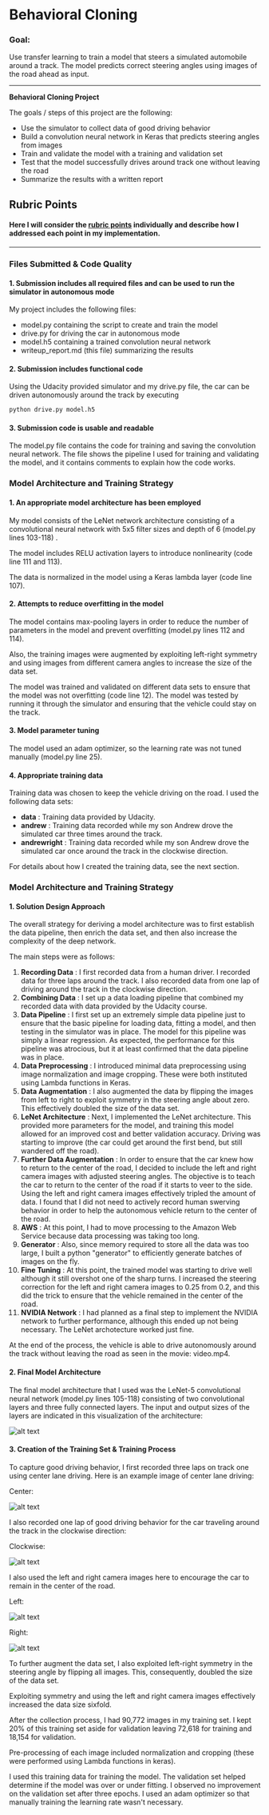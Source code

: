 # **Behavioral Cloning** 

### Goal:

Use transfer learning to train a model that steers a simulated automobile around a track.  The model predicts correct steering angles using images of the road ahead as input.

---

**Behavioral Cloning Project**

The goals / steps of this project are the following:
* Use the simulator to collect data of good driving behavior
* Build a convolution neural network in Keras that predicts steering angles from images
* Train and validate the model with a training and validation set
* Test that the model successfully drives around track one without leaving the road
* Summarize the results with a written report


[//]: # "Image References"

[image1]: ./images/lenet.png "Model Visualization"
[image2]: ./images/center.jpg "Center Camera"
[image4]: ./images/left.jpg "Left Camera"
[image5]: ./images/right.jpg "Right Camera"
[image3]: ./images/clockwise.jpg	"Clockwise"

## Rubric Points

#### Here I will consider the [rubric points](https://review.udacity.com/#!/rubrics/432/view) individually and describe how I addressed each point in my implementation.

------

### Files Submitted & Code Quality

#### 1. Submission includes all required files and can be used to run the simulator in autonomous mode

My project includes the following files:

- model.py containing the script to create and train the model
- drive.py for driving the car in autonomous mode
- model.h5 containing a trained convolution neural network 
- writeup_report.md (this file) summarizing the results

#### 2. Submission includes functional code

Using the Udacity provided simulator and my drive.py file, the car can be driven autonomously around the track by executing 

```sh
python drive.py model.h5
```

#### 3. Submission code is usable and readable

The model.py file contains the code for training and saving the convolution neural network. The file shows the pipeline I used for training and validating the model, and it contains comments to explain how the code works.

### Model Architecture and Training Strategy

#### 1. An appropriate model architecture has been employed

My model consists of the LeNet network architecture consisting of a convolutional neural network with 5x5 filter sizes and depth of 6 (model.py lines 103-118) .

The model includes RELU activation layers to introduce nonlinearity (code line 111 and 113).

The data is normalized in the model using a Keras lambda layer (code line 107). 

#### 2. Attempts to reduce overfitting in the model

The model contains max-pooling layers in order to reduce the number of parameters in the model and prevent overfitting (model.py lines 112 and 114). 

Also, the training images were augmented by exploiting left-right symmetry and using images from different camera angles to increase the size of the data set.

The model was trained and validated on different data sets to ensure that the model was not overfitting (code line 12). The model was tested by running it through the simulator and ensuring that the vehicle could stay on the track.

#### 3. Model parameter tuning

The model used an adam optimizer, so the learning rate was not tuned manually (model.py line 25).

#### 4. Appropriate training data

Training data was chosen to keep the vehicle driving on the road.  I used the following data sets:

* **data** : Training data provided by Udacity.
* **andrew** : Training data recorded while my son Andrew drove the simulated car three times around the track.
* **andrewright** : Training data recorded while my son Andrew drove the simulated car once around the track in the clockwise direction.

For details about how I created the training data, see the next section. 

### Model Architecture and Training Strategy

#### 1. Solution Design Approach

The overall strategy for deriving a model architecture was to first establish the data pipeline, then enrich the data set, and then also increase the complexity of the deep network.

The main steps were as follows:

1. **Recording Data** : I first recorded data from a human driver.  I recorded data for three laps around the track.  I also recorded data from one lap of driving around the track in the clockwise direction.
2. **Combining Data** : I set up a data loading pipeline that combined my recorded data with data provided by the Udacity course.
3. **Data Pipeline** : I first set up an extremely simple data pipeline just to ensure that the basic pipeline for loading data, fitting a model, and then testing in the simulator was in place.  The model for this pipeline was simply a linear regression.  As expected, the performance for this pipeline was atrocious, but it at least confirmed that the data pipeline was in place.
4. **Data Preprocessing** : I introduced minimal data preprocessing using image normalization and image cropping.  These were both instituted using Lambda functions in Keras.
5. **Data Augmentation** : I also augmented the data by flipping the images from left to right to exploit symmetry in the steering angle about zero.  This effectively doubled the size of the data set.
6. **LeNet Architecture** : Next, I implemented the LeNet architecture.  This provided more parameters for the model, and training this model allowed for an improved cost and better validation accuracy.  Driving was starting to improve (the car could get around the first bend, but still wandered off the road).
7. **Further Data Augmentation** : In order to ensure that the car knew how to return to the center of the road, I decided to include the left and right camera images with adjusted steering angles.  The objective is to teach the car to return to the center of the road if it starts to veer to the side.  Using the left and right camera images effectively tripled the amount of data.  I found that I did not need to actively record human swerving behavior in order to help the autonomous vehicle return to the center of the road.
8. **AWS** : At this point, I had to move processing to the Amazon Web Service because data processing was taking too long.
9. **Generator** : Also, since memory required to store all the data was too large, I built a python "generator" to efficiently generate batches of images on the fly. 
10. **Fine Tuning** :  At this point, the trained model was starting to drive well although it still overshot one of the sharp turns.  I increased the steering correction for the left and right camera images to 0.25 from 0.2, and this did the trick to ensure that the vehicle remained in the center of the road.
11. **NVIDIA Network** : I had planned as a final step to implement the NVIDIA network to further performance, although this ended up not being necessary. The LeNet archotecture worked just fine.

At the end of the process, the vehicle is able to drive autonomously around the track without leaving the road as seen in the movie: video.mp4.

#### 2. Final Model Architecture

The final model architecture that I used was the LeNet-5 convolutional neural network (model.py lines 105-118) consisting of two convolutional layers and three fully connected layers.  The input and output sizes of the layers are indicated in this visualization of the architecture:

![alt text][image1]

#### 3. Creation of the Training Set & Training Process

To capture good driving behavior, I first recorded three laps on track one using center lane driving. Here is an example image of center lane driving:

Center:

![alt text][image2]

I also recorded one lap of good driving behavior for the car traveling around the track in the clockwise direction:

Clockwise:

![alt text][image3]

I also used the left and right camera images here to encourage the car to remain in the center of the road.

Left:

![alt text][image4]

Right:

![alt text][image5]



To further augment the data set, I also exploited left-right symmetry in the steering angle by flipping all images. This, consequently, doubled the size of the data set.

Exploiting symmetry and using the left and right camera images effectively increased the data size sixfold.

After the collection process, I had 90,772 images in my training set. I kept 20% of this training set aside for validation leaving 72,618 for training and 18,154 for validation.  

Pre-processing of each image included normalization and cropping (these were performed using Lambda functions in keras).

I used this training data for training the model. The validation set helped determine if the model was over or under fitting. I observed no improvement on the validation set after three epochs.  I used an adam optimizer so that manually training the learning rate wasn't necessary.